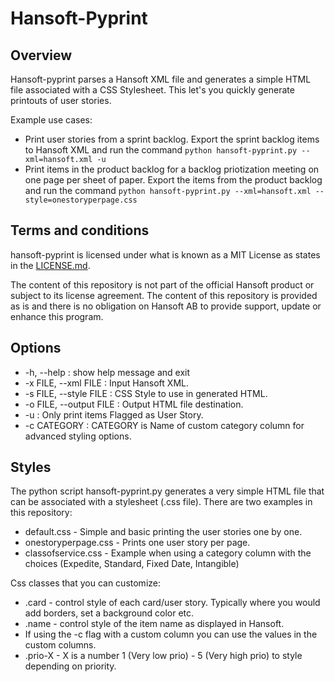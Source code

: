 Hansoft-Pyprint
===============

Overview
--------
Hansoft-pyprint parses a Hansoft XML file and generates a simple HTML file associated with a CSS Stylesheet. This let's you quickly generate printouts of user stories.

Example use cases:
* Print user stories from a sprint backlog. Export the sprint backlog items to Hansoft XML and run the command `python hansoft-pyprint.py --xml=hansoft.xml -u`
* Print items in the product backlog for a backlog priotization meeting on one page per sheet of paper. Export the items from the product backlog and run the command `python hansoft-pyprint.py --xml=hansoft.xml --style=onestoryperpage.css`

Terms and conditions
--------------------
hansoft-pyprint is licensed under what is known as a MIT License as states in the [LICENSE.md](LICENSE.md).

The content of this repository is not part of the official Hansoft product or subject to its license agreement.
The content of this repository is provided as is and there is no obligation on Hansoft AB to provide support, update or enhance this program.

Options
-------
* -h, --help : show help message and exit
* -x FILE, --xml FILE : Input Hansoft XML.
* -s FILE, --style FILE : CSS Style to use in generated HTML.
* -o FILE, --output FILE : Output HTML file destination.
* -u : Only print items Flagged as User Story.
* -c CATEGORY : CATEGORY is Name of custom category column for advanced styling options.

Styles
------
The python script hansoft-pyprint.py generates a very simple HTML file that can be associated with a stylesheet (.css file). There are two examples in this repository:
* default.css - Simple and basic printing the user stories one by one.
* onestoryperpage.css - Prints one user story per page.
* classofservice.css - Example when using a category column with the choices (Expedite, Standard, Fixed Date, Intangible)

Css classes that you can customize:
* .card - control style of each card/user story. Typically where you would add borders, set a background color etc.
* .name - control style of the item name as displayed in Hansoft.
* If using the -c flag with a custom column you can use the values in the custom columns.
* .prio-X - X is a number 1 (Very low prio) - 5 (Very high prio) to style depending on priority.